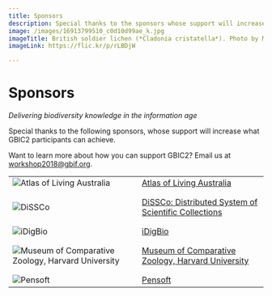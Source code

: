 ```yaml
---
title: Sponsors
description: Special thanks to the sponsors whose support will increase what GBIC2 participants can achieve. 
image: /images/16913799510_c0d10d99ae_k.jpg
imageTitle: British soldier lichen (*Cladonia cristatella*). Photo by Mike Lewinski via iNaturalist research-grade observations, licensed under CC BY 2.0.
imageLink: https://flic.kr/p/rLBDjW

---
```

# Sponsors

_Delivering biodiversity knowledge in the information age_

Special thanks to the following sponsors, whose support will increase what GBIC2 participants can achieve.

Want to learn more about how you can support GBIC2? Email us at [workshop2018@gbif.org](mailto:workshop2018@gbif.org). 

|   |   |
|---	|-----------------------------------------------------------------------------	|
| ![Atlas of Living Australia](/images/ala-logo.png "Atlas of Living Australia") 	| [Atlas of Living Australia](https://www.ala.org.au) 	|
|   |   |
|   |   |
| ![DiSSCo](/images/dissco.png "DiSSCo") 	| [DiSSCo: Distributed System of Scientific Collections](http://dissco.eu) 	|
|   |   |
|   |   |
| ![iDigBio](/images/idigbio.png "iDigBio") 	| [iDigBio](https://www.idigbio.org) 	|
|   |   |
|   |   |
| ![Museum of Comparative Zoology, Harvard University](/images/mcz-harvard-logo.png "Museum of Comparative Zoology, Harvard University") 	| [Museum of Comparative Zoology, Harvard University](http://mcz.harvard.edu) 	|
|   |   |
|   |   |
| ![Pensoft](/images/pensoft.png "Pensoft") 	| [Pensoft](https://pensoft.net) 	|
